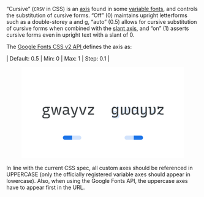 “Cursive” (`CRSV` in CSS)  is an [axis](/glossary/axis_in_variable_fonts) found in some [variable fonts](/glossary/variable_fonts), and controls the substitution of cursive forms. “Off” (0) maintains upright letterforms such as a double-storey a and g, “auto” (0.5) allows for cursive substitution of cursive forms when combined with the [slant axis](/glossary/slant_axis), and “on” (1) asserts cursive forms even in upright text with a slant of 0.

The [Google Fonts CSS v2 API ](https://developers.google.com/fonts/docs/css2) defines the axis as:

| Default: 0.5 | Min: 0 | Max: 1 | Step: 0.1 |

<figure>

![Two side-by-side type specimens of the characters “gwayvz”, each shown with a variable axis represented beneath as an on/off switch. The second specimen, with the switch to the right, uses different forms: A single-storey “g” and “a”, and curvier lines for “w”, “y”, “v”, and “z”.](images/thumbnail.svg)

</figure>

In line with the current CSS spec, all custom axes should be referenced in UPPERCASE (only the officially registered variable axes should appear in lowercase). Also, when using the Google Fonts API, the uppercase axes have to appear first in the URL.
